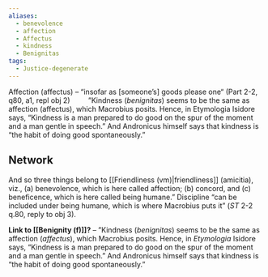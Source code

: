 ```yaml
---
aliases:
  - benevolence
  - affection
  - Affectus
  - kindness
  - Benignitas
tags:
  - Justice-degenerate
---
```

Affection (affectus) – “insofar as \[someone’s] goods please one“ (Part 2-2, q80, a1, repl obj 2)
$\qquad$”Kindness (*benignitas*) seems to be the same as affection (affectus), which Macrobius posits. Hence, in Etymologia Isidore says, “Kindness is a man prepared to do good on the spur of the moment and a man gentle in speech.” And Andronicus himself says that kindness is “the habit of doing good spontaneously.”
## Network
And so three things belong to [[Friendliness (vm)|friendliness]] (amicitia), viz., 
	 (a) benevolence, which is here called affection; 
	 (b) concord, and 
	 (c) beneficence, which is here called being humane.”
		 Discipline “can be included under being humane, which is where Macrobius puts it” (*ST* 2-2 q.80, reply to obj 3).
		 
**Link to [[Benignity (f)]]?** – ”Kindness (*benignitas*) seems to be the same as affection (*affectus*), which Macrobius posits. Hence, in *Etymologia* Isidore says, “Kindness is a man prepared to do good on the spur of the moment and a man gentle in speech.” And Andronicus himself says that kindness is “the habit of doing good spontaneously.”